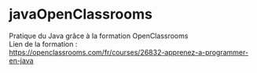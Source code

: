 # javaOpenClassrooms
Pratique du Java grâce à la formation OpenClassrooms<br>
Lien de la formation :<br>
https://openclassrooms.com/fr/courses/26832-apprenez-a-programmer-en-java
